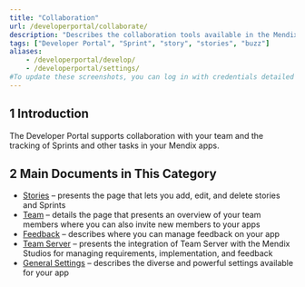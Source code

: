 ```yaml
---
title: "Collaboration"
url: /developerportal/collaborate/
description: "Describes the collaboration tools available in the Mendix Developer Portal."
tags: ["Developer Portal", "Sprint", "story", "stories", "buzz"]
aliases:
    - /developerportal/develop/
    - /developerportal/settings/
#To update these screenshots, you can log in with credentials detailed in How to Update Screenshots Using Team Apps.
---
```


## 1 Introduction

The Developer Portal supports collaboration with your team and the tracking of Sprints and other tasks in your Mendix apps.

## 2 Main Documents in This Category

* [Stories](stories) – presents the page that lets you add, edit, and delete stories and Sprints
* [Team](team) – details the page that presents an overview of your team members where you can also invite new members to your apps
* [Feedback](feedback) – describes where you can manage feedback on your app
* [Team Server](team-server) – presents the integration of Team Server with the Mendix Studios for managing requirements, implementation, and feedback
* [General Settings](general-settings) – describes the diverse and powerful settings available for your app
